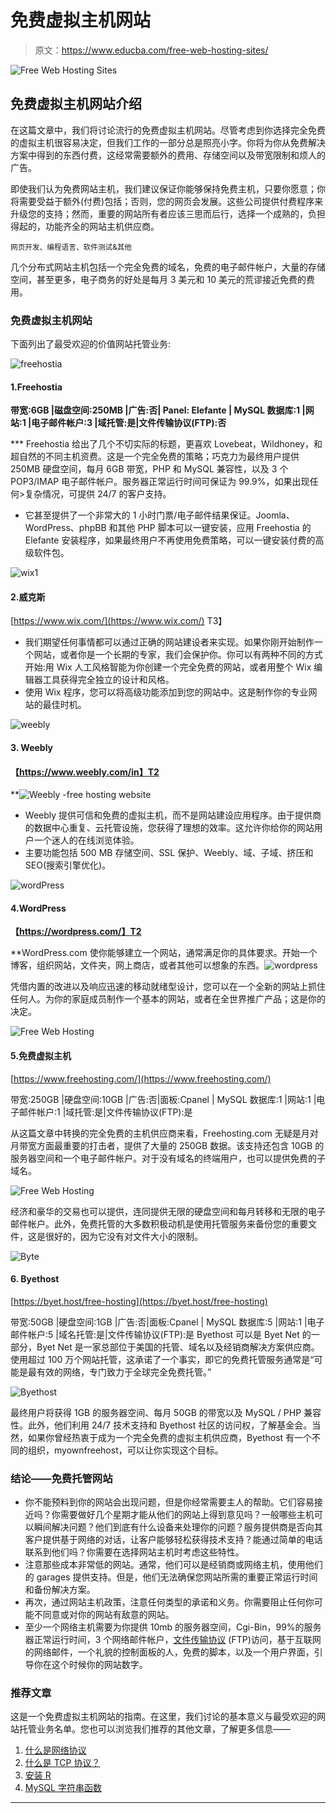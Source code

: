 # 免费虚拟主机网站

> 原文：<https://www.educba.com/free-web-hosting-sites/>

![Free Web Hosting Sites](img/a43e0c4823ae597ad06ef4f821a757a7.png)



## 免费虚拟主机网站介绍

在这篇文章中，我们将讨论流行的免费虚拟主机网站。尽管考虑到你选择完全免费的虚拟主机很容易决定，但我们工作的一部分总是照亮小字。你将为你从免费解决方案中得到的东西付费，这经常需要额外的费用、存储空间以及带宽限制和烦人的广告。

即使我们认为免费网站主机，我们建议保证你能够保持免费主机，只要你愿意；你将需要受益于额外(付费)包括；否则，您的网页会发展。这些公司提供付费程序来升级您的支持；然而，重要的网站所有者应该三思而后行，选择一个成熟的，负担得起的，功能齐全的网站主机供应商。

<small>网页开发、编程语言、软件测试&其他</small>

几个分布式网站主机包括一个完全免费的域名，免费的电子邮件帐户，大量的存储空间，甚至更多，电子商务的好处是每月 3 美元和 10 美元的荒谬接近免费的费用。

### 免费虚拟主机网站

下面列出了最受欢迎的价值网站托管业务:

![freehostia](img/cb2594057326b566ff60316a5f8e87f0.png)



#### 1.Freehostia

[](https://www.freehostia.com/) **带宽:6GB |磁盘空间:250MB |广告:否| Panel: Elefante | MySQL 数据库:1 |网站:1 |电子邮件帐户:3 |域托管:是|文件传输协议(FTP):否**

 ***   Freehostia 给出了几个不切实际的标题，更喜欢 Lovebeat，Wildhoney，和超自然的不同主机资费。这是一个完全免费的策略；巧克力为最终用户提供 250MB 硬盘空间，每月 6GB 带宽，PHP 和 MySQL 兼容性，以及 3 个 POP3/IMAP 电子邮件帐户。服务器正常运行时间可保证为 99.9%，如果出现任何>复杂情况，可提供 24/7 的客户支持。
*   它甚至提供了一个非常大的 1 小时门票/电子邮件结果保证。Joomla、WordPress、phpBB 和其他 PHP 脚本可以一键安装，应用 Freehostia 的 Elefante 安装程序，如果最终用户不再使用免费策略，可以一键安装付费的高级软件包。

![wix1](img/0cc6e5c0c76bb725c3d42af52bdd5775.png)



#### 2.威克斯

[https://www.wix.com/](https://www.wix.com/)
T3】



*   我们期望任何事情都可以通过正确的网站建设者来实现。如果你刚开始制作一个网站，或者你是一个长期的专家，我们会保护你。你可以有两种不同的方式开始:用 Wix 人工风格智能为你创建一个完全免费的网站，或者用整个 Wix 编辑器工具获得完全独立的设计和风格。
*   使用 Wix 程序，您可以将高级功能添加到您的网站中。这是制作你的专业网站的最佳时机。

![weebly](img/9f428b3df70bbc52fa1dd6fe33ea0a0a.png)



#### 3\. Weebly

#### **【https://www.weebly.com/in】T2**

 **![Weebly -free hosting website](img/7466f0df5810126444ecc71096695344.png)



*   Weebly 提供可信和免费的虚拟主机，而不是网站建设应用程序。由于提供商的数据中心重复、云托管设施，您获得了理想的效率。这允许你给你的网站用户一个迷人的在线浏览体验。
*   主要功能包括 500 MB 存储空间、SSL 保护、Weebly、域、子域、挤压和 SEO(搜索引擎优化)。

![wordPress](img/ad5d412f74f3ceca3343d04dddf0f11f.png)



#### 4.WordPress

**【https://wordpress.com/】T2**

 **WordPress.com 使你能够建立一个网站，通常满足你的具体要求。开始一个博客，组织网站，文件夹，网上商店，或者其他可以想象的东西。![wordpress ](img/03e3e0e89d0622471adbbe7472639077.png)



凭借内置的改进以及响应迅速的移动就绪型设计，您可以在一个全新的网站上抓住任何人。为你的家庭成员制作一个基本的网站，或者在全世界推广产品；这是你的决定。

![Free Web Hosting](img/426a72471b2bed61ed9bb448e7c46e12.png)



#### 5.免费虚拟主机

[https://www.freehosting.com/](https://www.freehosting.com/)

带宽:250GB |硬盘空间:10GB |广告:否|面板:Cpanel | MySQL 数据库:1 |网站:1 |电子邮件帐户:1 |域托管:是|文件传输协议(FTP):是

从这篇文章中转换的完全免费的主机供应商来看，Freehosting.com 无疑是月对月带宽方面最重要的打击者，提供了大量的 250GB 数据。该支持还包含 10GB 的服务器空间和一个电子邮件帐户。对于没有域名的终端用户，也可以提供免费的子域名。

![Free Web Hosting](img/7d7c130250af9597a99a3b06a72036b6.png)



经济和豪华的交易也可以提供，连同提供无限的硬盘空间和每月转移和无限的电子邮件帐户。此外，免费托管的大多数积极动机是使用托管服务来备份您的重要文件，这是很好的，因为它没有对文件大小的限制。

![Byte](img/a7a92aebf655566fb541517b7ec9ec49.png)



#### 6\. Byethost

[https://byet.host/free-hosting](https://byet.host/free-hosting)

带宽:50GB |硬盘空间:1GB |广告:否|面板:Cpanel | MySQL 数据库:5 |网站:1 |电子邮件帐户:5 |域名托管:是|文件传输协议(FTP):是 Byethost 可以是 Byet Net 的一部分，Byet Net 是一家总部位于美国的托管、域名以及经销商解决方案供应商。使用超过 100 万个网站托管，这承诺了一个事实，即它的免费托管服务通常是“可能是最有效的网络，专门致力于全球完全免费托管。”

![Byethost](img/7ebe633bdb9cd29f4553f5a8ea875120.png)



最终用户将获得 1GB 的服务器空间、每月 50GB 的带宽以及 MySQL / PHP 兼容性。此外，他们利用 24/7 技术支持和 Byethost 社区的访问权，了解基金会。当然，如果你曾经热衷于成为一个完全免费的虚拟主机供应商，Byethost 有一个不同的组织，myownfreehost，可以让你实现这个目标。

### 结论——免费托管网站

*   你不能预料到你的网站会出现问题，但是你经常需要主人的帮助。它们容易接近吗？你需要做好几个星期才能从他们的网站上得到意见吗？一般哪些主机可以瞬间解决问题？他们到底有什么设备来处理你的问题？服务提供商是否向其客户提供基于网络的对话，让客户能够轻松获得技术支持？能通过简单的电话联系到他们吗？你需要在选择网站主机时考虑这些特性。
*   注意那些成本非常低的网站。通常，他们可以是经销商或网络主机，使用他们的 garages 提供支持。但是，他们无法确保您网站所需的重要正常运行时间和备份解决方案。
*   再次，通过网站主机政策，注意任何类型的承诺和义务。你需要阻止任何你可能不同意或对你的网站有敌意的网站。
*   至少一个网络主机需要为你提供 10mb 的服务器空间，Cgi-Bin，99%的服务器正常运行时间，3 个网络邮件帐户，[文件传输协议](https://www.educba.com/what-is-ftp/) (FTP)访问，基于互联网的网络邮件，一个礼貌的控制面板的人，免费的脚本，以及一个用户界面，引导你在这个时候你的网站数字。

### 推荐文章

这是一个免费虚拟主机网站的指南。在这里，我们讨论的基本意义与最受欢迎的网站托管业务名单。您也可以浏览我们推荐的其他文章，了解更多信息——

1.  [什么是网络协议](https://www.educba.com/what-is-networking-protocols/)
2.  [什么是 TCP 协议？](https://www.educba.com/what-is-tcp-protocol/)
3.  [安装 R](https://www.educba.com/install-r/)
4.  [MySQL 字符串函数](https://www.educba.com/mysql-string-functions/)





******